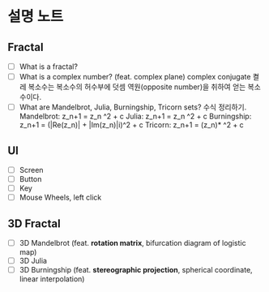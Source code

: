 # 설명 노트
## Fractal
- [ ] What is a fractal?
- [ ] What is a complex number? (feat. complex plane)
	complex conjugate
	켤레 복소수는 복소수의 허수부에 덧셈 역원(opposite number)을 취하여 얻는 복소수이다.
- [ ] What are Mandelbrot, Julia, Burningship, Tricorn sets?
		수식 정리하기.
		Mandelbrot: z_n+1 = z_n ^2 + c
		Julia: z_n+1 = z_n ^2 + c
		Burningship: z_n+1 = (|Re(z_n)| + |Im(z_n)|i)^2 + c
		Tricorn: z_n+1 = (z_n)* ^2 + c

## UI
- [ ] Screen
- [ ] Button
- [ ] Key
- [ ] Mouse
		Wheels, left click

## 3D Fractal
- [ ] 3D Mandelbrot (feat. **rotation matrix**, bifurcation diagram of logistic map)
- [ ] 3D Julia
- [ ] 3D Burningship (feat. **stereographic projection**, spherical coordinate, linear interpolation)

